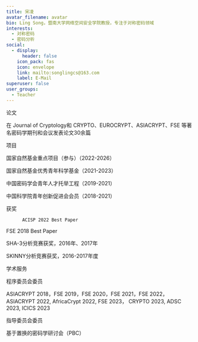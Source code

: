 ```yaml
---
title: 宋凌
avatar_filename: avatar
bio: Ling Song，暨南大学网络空间安全学院教授，专注于对称密码领域
interests:
  - 对称密码
  - 密码分析
social:
  - display:
      header: false
    icon_pack: fas
    icon: envelope
    link: mailto:songlingcs@163.com
    label: E-Mail
superuser: false
user_groups:
  - Teacher
---
```

论文

在 Journal of Cryptology和 CRYPTO、EUROCRYPT、ASIACRYPT、FSE 等著名密码学期刊和会议发表论文30余篇

项目

国家自然基金重点项目（参与）（2022-2026）

国家自然基金优秀青年科学基金（2021-2023）

中国密码学会青年人才托举工程（2019-2021）

中国科学院青年创新促进会会员（2018-2021）

获奖

          ACISP 2022 Best Paper

FSE 2018 Best Paper 

SHA-3分析竞赛获奖，2016年、2017年

SKINNY分析竞赛获奖，2016-2017年度

学术服务

程序委员会委员

ASIACRYPT 2018，FSE 2019，FSE 2020，FSE 2021，FSE 2022，ASIACRYPT 2022, AfricaCrypt 2022, FSE 2023， CRYPTO 2023, ADSC 2023, ICICS 2023

指导委员会委员

基于置换的密码学研讨会（PBC）